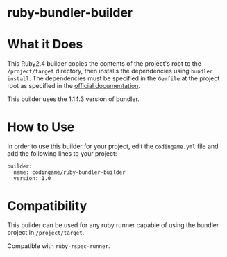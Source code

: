 # ruby-bundler-builder

# What it Does

This Ruby2.4 builder copies the contents of the project's root to the `/project/target` directory, then installs the dependencies using `bundler install`. The dependencies must be specified in the `Gemfile` at the project root as specified in the [official documentation](http://bundler.io/man/gemfile.5.html).

This builder uses the 1.14.3 version of bundler.

# How to Use

In order to use this builder for your project, edit the `codingame.yml` file and add the following lines to your project:

    builder:
      name: codingame/ruby-bundler-builder
      version: 1.0

# Compatibility

This builder can be used for any ruby runner capable of using the bundler project in `/project/target`.

Compatible with `ruby-rspec-runner`.
